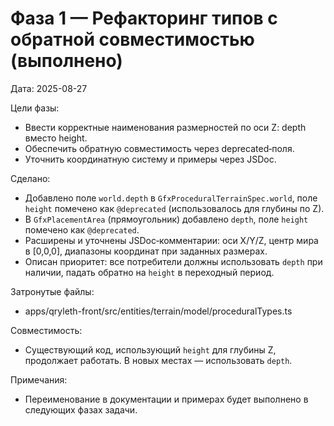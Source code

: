 # Фаза 1 — Рефакторинг типов с обратной совместимостью (выполнено)

Дата: 2025-08-27

Цели фазы:
- Ввести корректные наименования размерностей по оси Z: depth вместо height.
- Обеспечить обратную совместимость через deprecated‑поля.
- Уточнить координатную систему и примеры через JSDoc.

Сделано:
- Добавлено поле `world.depth` в `GfxProceduralTerrainSpec.world`, поле `height` помечено как `@deprecated` (использовалось для глубины по Z).
- В `GfxPlacementArea` (прямоугольник) добавлено `depth`, поле `height` помечено как `@deprecated`.
- Расширены и уточнены JSDoc‑комментарии: оси X/Y/Z, центр мира в [0,0,0], диапазоны координат при заданных размерах.
- Описан приоритет: все потребители должны использовать `depth` при наличии, падать обратно на `height` в переходный период.

Затронутые файлы:
- apps/qryleth-front/src/entities/terrain/model/proceduralTypes.ts

Совместимость:
- Существующий код, использующий `height` для глубины Z, продолжает работать. В новых местах — использовать `depth`.

Примечания:
- Переименование в документации и примерах будет выполнено в следующих фазах задачи.

